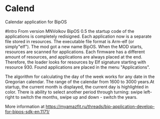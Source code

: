 # Calend
Calendar application for BipOS 

#Intro
From version MNVolkov BipOS 0.5 the startup code of the applications is completely redisigned. Each application now is a separate file stored in resources. The executable file format is Arm-elf (or simply"elf"). The mod got a new name BipOS. When the MOD starts, resources are scanned for applications. Each firmware has a different amount of resources, and applications are always placed at the end. Therefore, the loader looks for resources by Elf signature starting with resource 930. Found applications are placed in the menu "Applications".

The algorithm for calculating the day of the week works for any date in the Gregorian calendar. The range of the calendar from 1600 to 3000 years.At startup, the current month is displayed, the current day is highlighted in color. There is ability to select another period through turning: swipe left-right to switch the months, swipe up and down - switch the years.

More information at https://myamazfit.ru/threads/bip-application-develop-for-bipos-sdk-en.1171/
